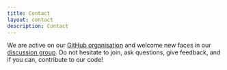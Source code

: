 ```yaml
---
title: Contact
layout: contact
description: Contact
---
```


We are active on our [GitHub organisation](https://github.com/possible-worlds-research) and welcome new faces in our [discussion group](https://github.com/orgs/possible-worlds-research/discussions). Do not hesitate to join, ask questions, give feedback, and if you can, contribute to our code!

